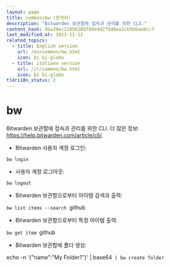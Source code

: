 ```yaml
---
layout: page
title: common/bw (한국어)
description: "Bitwarden 보관함에 접속과 관리를 위한 CLI."
content_hash: 4ba20ec11050208f8dedd2f5d6ea3cb5b6ae8cc7
last_modified_at: 2023-11-12
related_topics:
  - title: English version
    url: /en/common/bw.html
    icon: bi bi-globe
  - title: italiano version
    url: /it/common/bw.html
    icon: bi bi-globe
tldri18n_status: 2
---
```

# bw

Bitwarden 보관함에 접속과 관리를 위한 CLI.
더 많은 정보: <https://help.bitwarden.com/article/cli/>.

- Bitwarden 사용자 계정 로그인:

`bw login`

- 사용자 계정 로그아웃:

`bw logout`

- Bitwarden 보관함으로부터 아이템 검색과 출력:

`bw list items --search `<span class="tldr-var badge badge-pill bg-dark-lm bg-white-dm text-white-lm text-dark-dm font-weight-bold">github</span>

- Bitwarden 보관함으로부터 특정 아이템 출력:

`bw get item `<span class="tldr-var badge badge-pill bg-dark-lm bg-white-dm text-white-lm text-dark-dm font-weight-bold">github</span>

- Bitwarden 보관함에 폴더 생성:

<span class="tldr-var badge badge-pill bg-dark-lm bg-white-dm text-white-lm text-dark-dm font-weight-bold">echo -n '{"name":"My Folder1"}' | base64</span>` | bw create folder`
